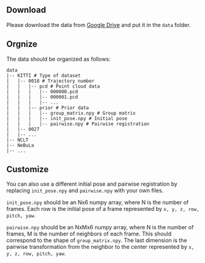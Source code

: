 ## Download
Please download the data from [Google Drive](https://drive.google.com/drive/folders/1jWfpmCAXaO9122mdkAuSV-yq_2DanPRh?usp=share_link) and put it in the `data` folder.

## Orgnize
The data should be organized as follows:

```
data
|-- KITTI # Type of dataset
|   |-- 0018 # Trajectory number
|   |   |-- pcd # Point cloud data
|   |   |   |-- 000000.pcd
|   |   |   |-- 000001.pcd
|   |   |   |-- ...
|   |   |-- prior # Prior data
|   |   |   |-- group_matrix.npy # Group matrix
|   |   |   |-- init_pose.npy # Initial pose
|   |   |   |-- pairwise.npy # Pairwise registration
|   |-- 0027 
|   |-- ...
|-- NCLT
|-- NeBuLa
|-- ...
```
## Customize
You can also use a different initial pose and pairwise registration by replacing `init_pose.npy` and `pairwise.npy` with your own files.

`init_pose.npy` should be an Nx6 numpy array, where N is the number of frames. Each row is the initial pose of a frame represented by `x, y, z, row, pitch, yaw`.

`pairwise.npy` should be an NxMx6 numpy array, where N is the number of frames, M is the number of neighbors of each frame. This should correspond to the shape of `group_matrix.npy`. The last dimension is the pairwise transformation from the neighbor to the center represented by `x, y, z, row, pitch, yaw`.
